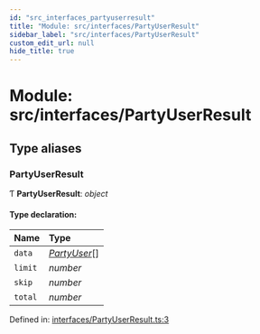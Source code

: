 ```yaml
---
id: "src_interfaces_partyuserresult"
title: "Module: src/interfaces/PartyUserResult"
sidebar_label: "src/interfaces/PartyUserResult"
custom_edit_url: null
hide_title: true
---
```


# Module: src/interfaces/PartyUserResult

## Type aliases

### PartyUserResult

Ƭ **PartyUserResult**: *object*

#### Type declaration:

| Name | Type |
| :------ | :------ |
| `data` | [*PartyUser*](src_interfaces_partyuser.md#partyuser)[] |
| `limit` | *number* |
| `skip` | *number* |
| `total` | *number* |

Defined in: [interfaces/PartyUserResult.ts:3](https://github.com/xr3ngine/xr3ngine/blob/2d83606b6/packages/common/src/interfaces/PartyUserResult.ts#L3)
